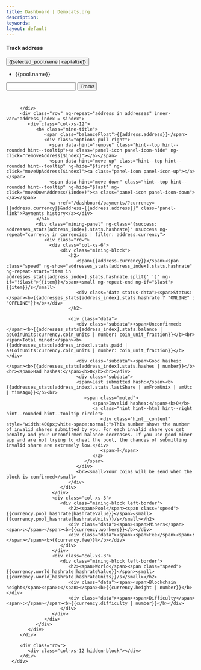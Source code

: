 ```yaml
---
title: Dashboard | Democats.org
description: 
keywords: 
layout: default
---
```



<div class="container" ng-controller="DashboardCtl">
   <noscript></noscript>
   <div>
      <div class="center-tpl">
         <div class="row">
            <div class="col-xs-12">
               <h4 class="mine-title"><span class=""></span><span>Track address</span></h4>
            </div>

  <div class="col-lg-10" style="margin-bottom:40px">
    <div class="input-group">
      <div class="input-group-btn">
        <button type="button" class="btn btn-default dropdown-toggle" data-toggle="dropdown" aria-haspopup="true" aria-expanded="false">{{selected_pool.name | capitalize}} <span class="caret"></span></button>
        <ul class="dropdown-menu dropdown-menu-right">
          <li ng-repeat="pool in pools | orderBy: 'name'"><a ng-click="changePool(pool)">{{pool.name}}</a></li>
        </ul>
      </div><!-- /btn-group -->
      <input type="text" class="form-control" aria-label="Address..." ng-model="newAddress">
      <span class="input-group-btn">
        <button class="btn btn-primary" type="button" ng-click="addAddress()">Track!</button>
      </span>
    </div><!-- /input-group -->
  </div><!-- /.col-lg-10 -->

         </div>
         <div class="row" ng-repeat="address in addresses" inner-var="address_index = $index">
            <div class="col-xs-12">
               <h4 class="mine-title">
                  <span class="balanceFloat">{{address.address}}</span>
                  <div class="options pull-right">
                    <span data-hint="remove" class="hint--top hint--rounded hint--tooltip"><a class="panel-icon panel-icon-hide" ng-click="removeAddress($index)"></a></span>
                    <span data-hint="move up" class="hint--top hint--rounded hint--tooltip" ng-hide="$first" ng-click="moveUpAddress($index)"><a class="panel-icon panel-icon-up"></a></span>
                    <span data-hint="move down" class="hint--top hint--rounded hint--tooltip" ng-hide="$last" ng-click="moveDownAddress($index)"><a class="panel-icon panel-icon-down"></a></span>
                    <a href="/dashboard/payments/?currency={{address.currency}}&address={{address.address}}" class="panel-link">Payments history</a></div>
               </h4>
               <div class="mining-panel" ng-class="{success: addresses_stats[address_index].stats.hashrate}" nsuccess ng-repeat="currency in currencies | filter: address.currency">
                  <div class="row">
                    <div class="col-xs-6">
                        <div class="mining-block">
                           <h2>
                              <span>{{address.currency}}</span><span class="speed" ng-show="addresses_stats[address_index].stats.hashrate" ng-repeat-start="item in addresses_stats[address_index].stats.hashrate.split(' ')" ng-if="!$last">{{item}}</span><small ng-repeat-end ng-if="$last">{{item}}/s</small>
                              <div class="data status-data"><span>Status:</span><b>{{addresses_stats[address_index].stats.hashrate ? "ONLINE" : "OFFLINE"}}</b></div>
                           </h2>

                           <div class="data">
                              <div class="subdata"><span>Unconfirmed:</span><b>{{addresses_stats[address_index].stats.balance | asCoinUnits:currency.coin_units | number: coin_unit_fraction}}</b><br><span>Total mined:</span><b>{{addresses_stats[address_index].stats.paid | asCoinUnits:currency.coin_units | number: coin_unit_fraction}}</b></div>
                              <div class="subdata"><span>Good hashes:</span><b>{{addresses_stats[address_index].stats.hashes | number}}</b><br><span>Bad hashes:</span><b>0</b><br></div>
                              <div class="subdata">
                              <span>Last submitted hash:</span><b>{{addresses_stats[address_index].stats.lastShare | amFromUnix | amUtc | timeAgo}}</b><br>
                                 <span class="muted">
                                    <span>Invalid hashes:</span><b>0</b>
                                    <a class="hint hint--html hint--right hint--rounded hint--tooltip circle">
                                       <div class="hint__content" style="width:400px;white-space:normal;">This number shows the number of invalid shares submitted by you. For each invalid share you get penalty and your unconfirmed balance decreases. If you use good miner app and are not trying to cheat the pool, the chances of submitting invalid share are extremely low.</div>
                                       <span>?</span>
                                    </a>
                                 </span>
                              </div>
                              <br><small>Your coins will be send when the block is confirmed</small>
                           </div>
                        </div>
                     </div>
                     <div class="col-xs-3">
                        <div class="mining-block left-border">
                           <h2><span>Pool</span><span class="speed">{{currency.pool_hashrate|hashrateValue}}</span><small>{{currency.pool_hashrate|hashrateUnits}}/s</small></h2>
                           <div class="data"><span><span>Miners</span><span>:</span></span><b>{{currency.workers}}</b></div>
                           <div class="data"><span><span>Fee</span><span>:</span></span><b>{{currency.fee}}%</b></div>
                        </div>
                     </div>
                     <div class="col-xs-3">
                        <div class="mining-block left-border">
                           <h2><span>World</span><span class="speed">{{currency.world_hashrate|hashrateValue}}</span><small>{{currency.world_hashrate|hashrateUnits}}/s</small></h2>
                           <div class="data"><span><span>Blockchain height</span><span>:</span></span><b>{{currency.height | number}}</b></div>
                           <div class="data"><span><span>Difficulty</span><span>:</span></span><b>{{currency.difficulty | number}}</b></div>
                        </div>
                     </div>
                  </div>
               </div>
            </div>
         </div>

         <div class="row">
            <div class="col-xs-12 hidden-block"></div>
         </div>
      </div>
   </div>
</div>

<script src="/js/scripts.js"></script>
<script src="/js/app.js"></script>
